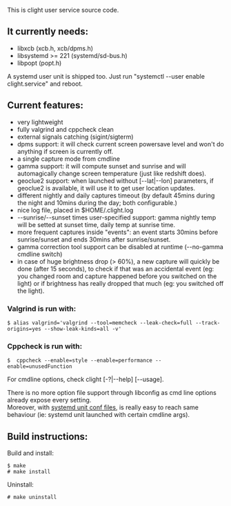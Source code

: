 This is clight user service source code.

## It currently needs:
* libxcb (xcb.h, xcb/dpms.h)
* libsystemd >= 221 (systemd/sd-bus.h)
* libpopt (popt.h)

A systemd user unit is shipped too. Just run "systemctl --user enable clight.service" and reboot.

## Current features:
* very lightweight
* fully valgrind and cppcheck clean
* external signals catching (sigint/sigterm)
* dpms support: it will check current screen powersave level and won't do anything if screen is currently off.
* a single capture mode from cmdline
* gamma support: it will compute sunset and sunrise and will automagically change screen temperature (just like redshift does).
* geoclue2 support: when launched without [--lat|--lon] parameters, if geoclue2 is available, it will use it to get user location updates.
* different nightly and daily captures timeout (by default 45mins during the night and 10mins during the day; both configurable.)
* nice log file, placed in $HOME/.clight.log
* --sunrise/--sunset times user-specified support: gamma nightly temp will be setted at sunset time, daily temp at sunrise time.
* more frequent captures inside "events": an event starts 30mins before sunrise/sunset and ends 30mins after sunrise/sunset.
* gamma correction tool support can be disabled at runtime (--no-gamma cmdline switch)
* in case of huge brightness drop (> 60%), a new capture will quickly be done (after 15 seconds), to check if that was an accidental event (eg: you changed room and capture happened before you switched on the light) or if brightness has really dropped that much (eg: you switched off the light).

### Valgrind is run with:

    $ alias valgrind='valgrind --tool=memcheck --leak-check=full --track-origins=yes --show-leak-kinds=all -v'

### Cppcheck is run with:

    $  cppcheck --enable=style --enable=performance --enable=unusedFunction

For cmdline options, check clight [-?|--help] [--usage].  

There is no more option file support through libconfig as cmd line options already expose every setting.  
Moreover, with [systemd unit conf files](https://wiki.archlinux.org/index.php/systemd#Drop-in_files), is really easy to reach same behaviour (ie: systemd unit launched with certain cmdline args).

## Build instructions:
Build and install:

    $ make
    # make install

Uninstall:

    # make uninstall

